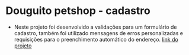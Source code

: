 # Douguito petshop - cadastro
* Neste projeto foi desenvolvido a validações para um formulário de cadastro, também foi utilizado mensagens de erros personalizadas e requisições para o preenchimento automático do endereço.
[link do projeto](https://doguito-petshop-flax.vercel.app/)